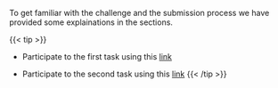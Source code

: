 To get familiar with the challenge and the submission process we have provided some explainations in the sections.


{{< tip >}}
- Participate to the first task using this [link](https://www.codabench.org/competitions/2851/)

- Participate to the second task using this [link](https://www.codabench.org/competitions/2851/) 
{{< /tip >}}


